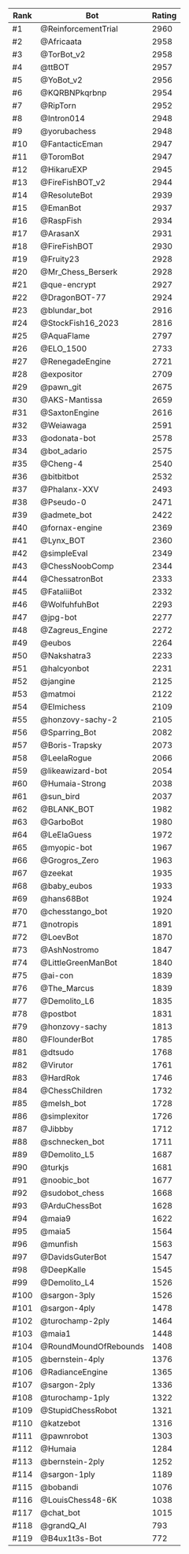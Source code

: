 Rank|Bot|Rating
---|---|---
#1|@ReinforcementTrial|2960
#2|@Africaata|2958
#3|@TorBot_v2|2958
#4|@ttBOT|2957
#5|@YoBot_v2|2956
#6|@KQRBNPkqrbnp|2954
#7|@RipTorn|2952
#8|@Intron014|2948
#9|@yorubachess|2948
#10|@FantacticEman|2947
#11|@ToromBot|2947
#12|@HikaruEXP|2945
#13|@FireFishBOT_v2|2944
#14|@ResoluteBot|2939
#15|@EmanBot|2937
#16|@RaspFish|2934
#17|@ArasanX|2931
#18|@FireFishBOT|2930
#19|@Fruity23|2928
#20|@Mr_Chess_Berserk|2928
#21|@que-encrypt|2927
#22|@DragonBOT-77|2924
#23|@blundar_bot|2916
#24|@StockFish16_2023|2816
#25|@AquaFlame|2797
#26|@ELO_1500|2733
#27|@RenegadeEngine|2721
#28|@expositor|2709
#29|@pawn_git|2675
#30|@AKS-Mantissa|2659
#31|@SaxtonEngine|2616
#32|@Weiawaga|2591
#33|@odonata-bot|2578
#34|@bot_adario|2575
#35|@Cheng-4|2540
#36|@bitbitbot|2532
#37|@Phalanx-XXV|2493
#38|@Pseudo-0|2471
#39|@admete_bot|2422
#40|@fornax-engine|2369
#41|@Lynx_BOT|2360
#42|@simpleEval|2349
#43|@ChessNoobComp|2344
#44|@ChessatronBot|2333
#45|@FataliiBot|2332
#46|@WolfuhfuhBot|2293
#47|@jpg-bot|2277
#48|@Zagreus_Engine|2272
#49|@eubos|2264
#50|@Nakshatra3|2233
#51|@halcyonbot|2231
#52|@jangine|2125
#53|@matmoi|2122
#54|@Elmichess|2109
#55|@honzovy-sachy-2|2105
#56|@Sparring_Bot|2082
#57|@Boris-Trapsky|2073
#58|@LeelaRogue|2066
#59|@likeawizard-bot|2054
#60|@Humaia-Strong|2038
#61|@sun_bird|2037
#62|@BLANK_BOT|1982
#63|@GarboBot|1980
#64|@LeElaGuess|1972
#65|@myopic-bot|1967
#66|@Grogros_Zero|1963
#67|@zeekat|1935
#68|@baby_eubos|1933
#69|@hans68Bot|1924
#70|@chesstango_bot|1920
#71|@notropis|1891
#72|@LoevBot|1870
#73|@AshNostromo|1847
#74|@LittleGreenManBot|1840
#75|@ai-con|1839
#76|@The_Marcus|1839
#77|@Demolito_L6|1835
#78|@postbot|1831
#79|@honzovy-sachy|1813
#80|@FlounderBot|1785
#81|@dtsudo|1768
#82|@Virutor|1761
#83|@HardRok|1746
#84|@ChessChildren|1732
#85|@melsh_bot|1728
#86|@simplexitor|1726
#87|@Jibbby|1712
#88|@schnecken_bot|1711
#89|@Demolito_L5|1687
#90|@turkjs|1681
#91|@noobic_bot|1677
#92|@sudobot_chess|1668
#93|@ArduChessBot|1628
#94|@maia9|1622
#95|@maia5|1564
#96|@munfish|1563
#97|@DavidsGuterBot|1547
#98|@DeepKalle|1545
#99|@Demolito_L4|1526
#100|@sargon-3ply|1526
#101|@sargon-4ply|1478
#102|@turochamp-2ply|1464
#103|@maia1|1448
#104|@RoundMoundOfRebounds|1408
#105|@bernstein-4ply|1376
#106|@RadianceEngine|1365
#107|@sargon-2ply|1336
#108|@turochamp-1ply|1322
#109|@StupidChessRobot|1321
#110|@katzebot|1316
#111|@pawnrobot|1303
#112|@Humaia|1284
#113|@bernstein-2ply|1252
#114|@sargon-1ply|1189
#115|@bobandi|1076
#116|@LouisChess48-6K|1038
#117|@chat_bot|1015
#118|@grandQ_AI|793
#119|@B4ux1t3s-Bot|772
